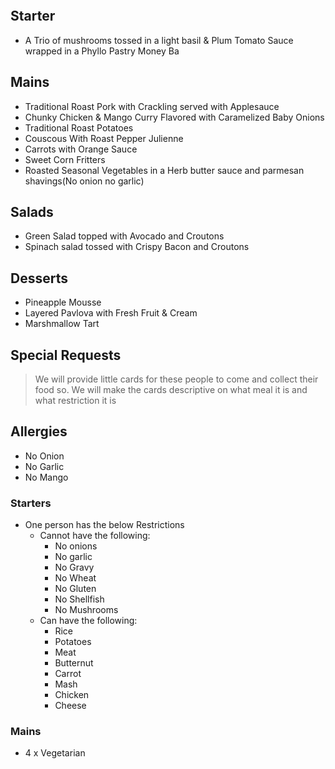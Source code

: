 ```toc
```

## Starter
- A Trio of mushrooms tossed in a light basil & Plum Tomato Sauce wrapped in a Phyllo Pastry Money Ba

## Mains
- Traditional Roast Pork with Crackling served with Applesauce
- Chunky Chicken & Mango Curry Flavored with Caramelized Baby Onions
- Traditional Roast Potatoes
- Couscous With Roast Pepper Julienne
- Carrots with Orange Sauce
- Sweet Corn Fritters
- Roasted Seasonal Vegetables in a Herb butter sauce and parmesan shavings(No onion no garlic)

## Salads
- Green Salad topped with Avocado and Croutons
- Spinach salad tossed with Crispy Bacon and Croutons

## Desserts
- Pineapple Mousse
- Layered Pavlova with Fresh Fruit & Cream
- Marshmallow Tart

## Special Requests

> We will provide little cards for these people to come and collect their food so. We will make the cards descriptive on what meal it is and what restriction it is

## Allergies
- No Onion 
- No Garlic
- No Mango

### Starters
- One person has the below Restrictions
	- Cannot have the following:
		- No onions
		- No garlic
		- No Gravy
		- No Wheat
		- No Gluten
		- No Shellfish
		- No Mushrooms
	- Can have the following:
		- Rice
		- Potatoes
		- Meat
		- Butternut
		- Carrot
		- Mash
		- Chicken
		- Cheese
### Mains
- 4 x Vegetarian

